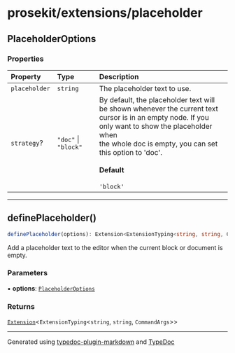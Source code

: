 # prosekit/extensions/placeholder

## PlaceholderOptions

### Properties

| Property | Type | Description |
| :------ | :------ | :------ |
| `placeholder` | `string` | The placeholder text to use. |
| `strategy`? | `"doc"` \| `"block"` | By default, the placeholder text will be shown whenever the current text<br />cursor is in an empty node. If you only want to show the placeholder when<br />the whole doc is empty, you can set this option to 'doc'.<br /><br />**Default**<br /><br />` 'block' ` |

***

## definePlaceholder()

```ts
definePlaceholder(options): Extension<ExtensionTyping<string, string, CommandArgs>>
```

Add a placeholder text to the editor when the current block or document is
empty.

### Parameters

▪ **options**: [`PlaceholderOptions`](placeholder.md#placeholderoptions)

### Returns

[`Extension`](../core.md#extensiont)\<`ExtensionTyping`\<`string`, `string`, `CommandArgs`\>\>

***

Generated using [typedoc-plugin-markdown](https://www.npmjs.com/package/typedoc-plugin-markdown) and [TypeDoc](https://typedoc.org/)
